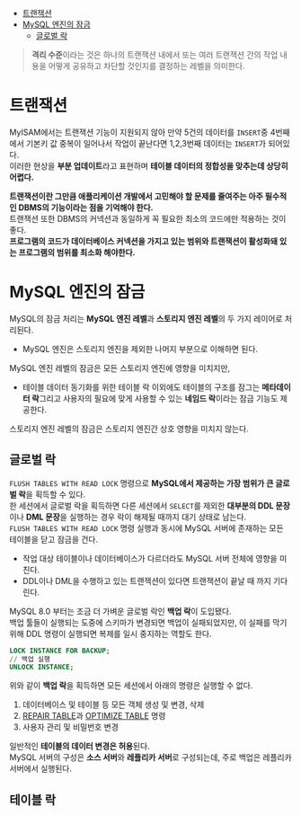 <!-- TOC -->

- [트랜잭션](#%ED%8A%B8%EB%9E%9C%EC%9E%AD%EC%85%98)
- [MySQL 엔진의 잠금](#mysql-%EC%97%94%EC%A7%84%EC%9D%98-%EC%9E%A0%EA%B8%88)
    - [글로벌 락](#%EA%B8%80%EB%A1%9C%EB%B2%8C-%EB%9D%BD)

<!-- /TOC -->


> **격리 수준**이라는 것은 하나의 트랜잭션 내에서 또는 여러 트랜잭션 간의 작업 내용을 어떻게 공유하고 차단할 것인지를 결정하는 레벨을 의미한다.

# 트랜잭션

MyISAM에서는 트랜잭션 기능이 지원되지 않아 만약 5건의 데이터를 `INSERT`중 4번째에서 기본키 값 중복이 일어나서 작업이 끝난다면 1,2,3번째 데이터는 `INSERT`가 되어있다.  
이러한 현상을 **부분 업데이트**라고 표현하며 **테이블 데이터의 정합성을 맞추는데 상당히 어렵다.**  
  
**트랜잭션이란 그만큼 애플리케이션 개발에서 고민해야 할 문제를 줄여주는 아주 필수적인 DBMS의 기능이라는 점을 기억해야 한다.**  
트랜잭션 또한 DBMS의 커넥션과 동일하게 꼭 필요한 최소의 코드에만 적용하는 것이 좋다.  
**프로그램의 코드가 데이터베이스 커넥션을 가지고 있는 범위와 트랜잭션이 활성화돼 있는 프로그램의 범위를 최소화 해야한다.**  
  
# MySQL 엔진의 잠금

MySQL의 잠금 처리는 **MySQL 엔진 레벨**과 **스토리지 엔진 레벨**의 두 가지 레이어로 처리된다.  
- MySQL 엔진은 스토리지 엔진을 제외한 나머지 부분으로 이해하면 된다.

MySQL 엔진 레벨의 잠금은 모든 스토리지 엔진에 영향을 미치지만, 
- 테이블 데이터 동기화를 위한 테이블 락 이외에도 테이블의 구조를 잠그는 **메타데이터 락**그리고 사용자의 필요에 맞게 사용할 수 있는 **네임드 락**이라는 잠금 기능도 제공한다.

스토리지 엔진 레벨의 잠금은 스토리지 엔진간 상호 영향을 미치지 않는다.  

## 글로벌 락

`FLUSH TABLES WITH READ LOCK` 명령으로 **MySQL에서 제공하는 가장 범위가 큰 글로벌 락**을 획득할 수 있다.  
한 세션에서 글로벌 락을 획득하면 다른 세션에서 `SELECT`를 제외한 **대부분의 DDL 문장**이나 **DML 문장**을 실행하는 경우 락이 해제될 때까지 대기 상태로 남는다.  
`FLUSH TABLES WITH READ LOCK` 명령 실행과 동시에 MySQL 서버에 존재하는 모든 테이블을 닫고 잠금을 건다.
- 작업 대상 테이블이나 데이터베이스가 다르더라도 MySQL 서버 전체에 영향을 미친다.
- DDL이나 DML을 수행하고 있는 트랜잭션이 있다면 트랜잭션이 끝날 때 까지 기다린다.
  
MySQL 8.0 부터는 조금 더 가벼운 글로벌 락인 **백업 락**이 도입됐다.  
백업 툴들이 실행되는 도중에 스키마가 변경되면 백업이 실패되었지만, 이 실패를 막기 위해 DDL 명령이 실행되면 복제를 일시 중지하는 역할도 한다.  

```sql
LOCK INSTANCE FOR BACKUP;
// 백업 실행
UNLOCK INSTANCE;
```

위와 같이 **백업 락**을 획득하면 모든 세션에서 아래의 명령은 실행할 수 없다.  
1. 데이터베이스 및 테이블 등 모든 객체 생성 및 변경, 삭제
2. [REPAIR TABLE](https://dev.mysql.com/doc/refman/8.0/en/repair-table.html)과 [OPTIMIZE TABLE](https://dev.mysql.com/doc/refman/8.0/en/optimize-table.html) 명령
3. 사용자 관리 및 비밀번호 변경

일반적인 **테이블의 데이터 변경은 허용**된다.  
MySQL 서버의 구성은 **소스 서버**와 **레플리카 서버**로 구성되는데, 주로 백업은 레플리카 서버에서 실행된다.  

## 테이블 락
